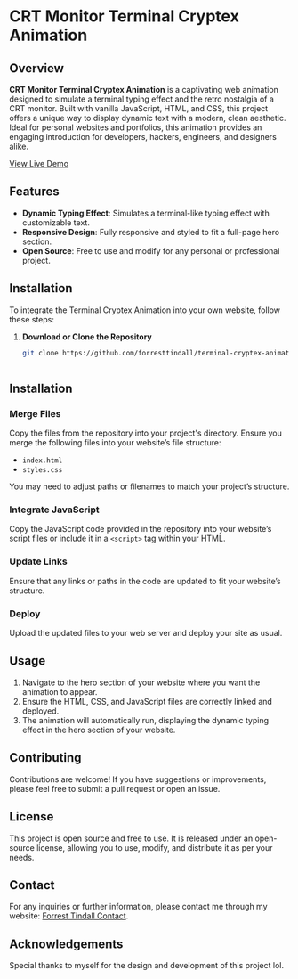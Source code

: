 # CRT Monitor Terminal Cryptex Animation

## Overview

**CRT Monitor Terminal Cryptex Animation** is a captivating web animation designed to simulate a terminal typing effect and the retro nostalgia of a CRT monitor. Built with vanilla JavaScript, HTML, and CSS, this project offers a unique way to display dynamic text with a modern, clean aesthetic. Ideal for personal websites and portfolios, this animation provides an engaging introduction for developers, hackers, engineers, and designers alike.

[View Live Demo](https://forresttindall.github.io/CRT-Monitor-Terminal-Cryptex-Animation/)

## Features

- **Dynamic Typing Effect**: Simulates a terminal-like typing effect with customizable text.
- **Responsive Design**: Fully responsive and styled to fit a full-page hero section.
- **Open Source**: Free to use and modify for any personal or professional project.

## Installation

To integrate the Terminal Cryptex Animation into your own website, follow these steps:

1. **Download or Clone the Repository**

   ```bash
   git clone https://github.com/forresttindall/terminal-cryptex-animation.git


   
## Installation

### Merge Files

Copy the files from the repository into your project's directory. Ensure you merge the following files into your website’s file structure:

- `index.html`
- `styles.css`

You may need to adjust paths or filenames to match your project’s structure.

### Integrate JavaScript

Copy the JavaScript code provided in the repository into your website’s script files or include it in a `<script>` tag within your HTML.

### Update Links

Ensure that any links or paths in the code are updated to fit your website’s structure.

### Deploy

Upload the updated files to your web server and deploy your site as usual.

## Usage

1. Navigate to the hero section of your website where you want the animation to appear.
2. Ensure the HTML, CSS, and JavaScript files are correctly linked and deployed.
3. The animation will automatically run, displaying the dynamic typing effect in the hero section of your website.

## Contributing

Contributions are welcome! If you have suggestions or improvements, please feel free to submit a pull request or open an issue.

## License

This project is open source and free to use. It is released under an open-source license, allowing you to use, modify, and distribute it as per your needs.

## Contact

For any inquiries or further information, please contact me through my website: [Forrest Tindall Contact](https://www.forresttindall.com/index.html#contact).

## Acknowledgements

Special thanks to myself for the design and development of this project lol.
